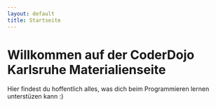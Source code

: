 ```yaml
---
layout: default
title: Startseite
---
```


# Willkommen auf der CoderDojo Karlsruhe Materialienseite

Hier findest du hoffentlich alles, was dich beim Programmieren lernen unterstüzen kann :)
